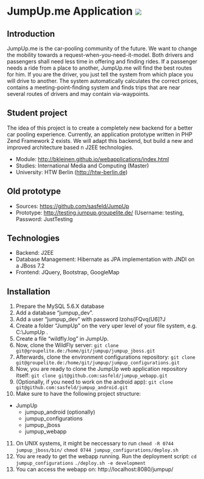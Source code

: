 JumpUp.me Application <a href="https://travis-ci.org/sasfeld/JumpUpReloaded" title="Travis CI"><img src="https://travis-ci.org/sasfeld/JumpUpReloaded.svg?branch=master" /></a>
=======================

Introduction
------------

JumpUp.me is the car-pooling community of the future. 
We want to change the mobility towards a request-when-you-need-it-model. Both drivers and passengers shall need less time in offering and finding rides.
If a passenger needs a ride from a place to another, JumpUp.me will find the best routes for him. 
If you are the driver, you just tell the system from which place you will drive to another. The system automatically calculates the correct prices, contains a meeting-point-finding system and finds trips that are near several routes of drivers and may contain via-waypoints.


Student project
------------

The idea of this project is to create a completely new backend for a better car pooling experience. Currently, an application prototype written in PHP Zend Framework 2 exists.
We will adapt this backend, but build a new and improved architecture based n J2EE technologies.

- Module: http://bkleinen.github.io/webapplications/index.html
- Studies: International Media and Computing (Master)
- University: HTW Berlin (http://htw-berlin.de)


Old prototype
------------

- Sources: https://github.com/sasfeld/JumpUp 
- Prototype: http://testing.jumpup.groupelite.de/ (Username: testing, Password: JustTesting


Technologies
------------

- Backend: J2EE
- Database Management: Hibernate as JPA implementation with JNDI on a JBoss 7.2
- Frontend: JQuery, Bootstrap, GoogleMap


Installation
------------

1. Prepare the MySQL 5.6.X database
2. Add a database “jumpup_dev”.
3. Add a user “jumpup_dev” with password lzohs{FQvq(U6]?J
4. Create a folder “JumpUp” on the very uper level of your file system, e.g. C:\JumpUp .
5. Create a file “wildfly.log” in JumpUp.
6. Now, clone the WildFly server: 
  ```git clone git@groupelite.de:/home/git/jumpup/jumpup_jboss.git``` 
7. Afterwards, clone the environment configurations repository: 
  ```git clone git@groupelite.de:/home/git/jumpup/jumpup_configurations.git```
8. Now, you are ready to clone the JumpUp web application repository itself: 
	```git clone git@github.com:sasfeld/jumpup_webapp.git```
9. (Optionally, if you need to work on the android app): 
  ```git clone git@github.com:sasfeld/jumpup_android.git```
10. Make sure to have the following project structure:
  - JumpUp
    - jumpup_android (optionally)
    - jumpup_configurations
    - jumpup_jboss
    - jumpup_webapp
11. On UNIX systems, it might be neccessary to run
	```chmod -R 0744 jumpup_jboss/bin/```
	```chmod 0744 jumpup_configurations/deploy.sh```
12. You are ready to get the webapp running. Run the deployment script:
	```cd jumpup_configurations```
	```./deploy.sh -e development```
13. You can access the webapp on: http://localhost:8080/jumpup/
